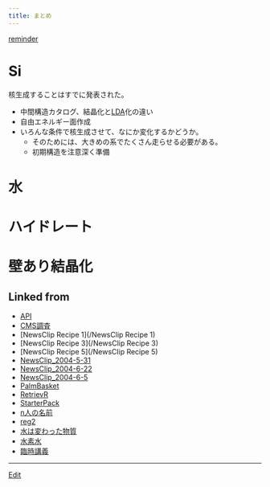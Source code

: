 ```yaml
---
title: まとめ
---
```



[reminder](/reminder)


# Si

核生成することはすでに発表された。

* 中間構造カタログ、結晶化と[LDA](/LDA)化の違い
* 自由エネルギー面作成
* いろんな条件で核生成させて、なにか変化するかどうか。
   * そのためには、大きめの系でたくさん走らせる必要がある。
   * 初期構造を注意深く準備

# 水


# ハイドレート


# 壁あり結晶化





## Linked from

* [API](/API)
* [CMS調査](/CMS調査)
* [NewsClip Recipe 1](/NewsClip Recipe 1)
* [NewsClip Recipe 3](/NewsClip Recipe 3)
* [NewsClip Recipe 5](/NewsClip Recipe 5)
* [NewsClip_2004-5-31](/NewsClip_2004-5-31)
* [NewsClip_2004-6-22](/NewsClip_2004-6-22)
* [NewsClip_2004-6-5](/NewsClip_2004-6-5)
* [PalmBasket](/PalmBasket)
* [RetrievR](/RetrievR)
* [StarterPack](/StarterPack)
* [n人の名前](/n人の名前)
* [reg2](/reg2)
* [水は変わった物質](/水は変わった物質)
* [水素水](/水素水)
* [臨時講義](/臨時講義)


----

[Edit](https://github.com/vitroid/vitroid.github.io/edit/master/MD/まとめ.md)

